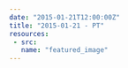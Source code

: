 ```yaml
---
date: "2015-01-21T12:00:00Z"
title: "2015-01-21 - PT"
resources:
 - src: 
   name: "featured_image"
---
```




